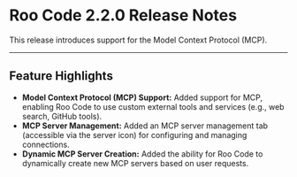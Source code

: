 # Roo Code 2.2.0 Release Notes

This release introduces support for the Model Context Protocol (MCP).

---

## Feature Highlights

*   **Model Context Protocol (MCP) Support:** Added support for MCP, enabling Roo Code to use custom external tools and services (e.g., web search, GitHub tools).
*   **MCP Server Management:** Added an MCP server management tab (accessible via the server icon) for configuring and managing connections.
*   **Dynamic MCP Server Creation:** Added the ability for Roo Code to dynamically create new MCP servers based on user requests.